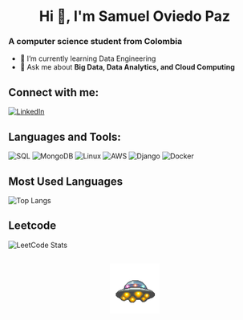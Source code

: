 <h1 align="center">Hi 👋, I'm Samuel Oviedo Paz</h1>

### **A computer science student from Colombia**

- 🔭 I’m currently learning Data Engineering
- 💬 Ask me about **Big Data, Data Analytics, and Cloud Computing**

## Connect with me:
[![LinkedIn](https://img.shields.io/badge/LinkedIn-0077B5?style=for-the-badge&logo=linkedin&logoColor=white)](www.linkedin.com/in/samueloviedopaz)

## Languages and Tools:
![SQL](https://img.shields.io/badge/SQL-003B57?style=for-the-badge&logo=sqlite&logoColor=white)
![MongoDB](https://img.shields.io/badge/MongoDB-47A248?style=for-the-badge&logo=mongodb&logoColor=white)
![Linux](https://img.shields.io/badge/Linux-FCC624?style=for-the-badge&logo=linux&logoColor=black)
![AWS](https://img.shields.io/badge/AWS-232F3E?style=for-the-badge&logo=amazon-aws&logoColor=white)
![Django](https://img.shields.io/badge/Django-092E20?style=for-the-badge&logo=django&logoColor=white)
![Docker](https://img.shields.io/badge/Docker-2496ED?style=for-the-badge&logo=docker&logoColor=white)

## Most Used Languages
![Top Langs](https://github-readme-stats.vercel.app/api/top-langs/?username=SamuelOviedo2003&layout=compact&theme=react)
## Leetcode
![LeetCode Stats](https://leetcard.jacoblin.cool/SEVODP?theme=nord&font=Arial&ext=activity)

##
<div align="center">
    <img src="gifs/marciano.gif" alt="Fun GIF" width="100" />
</div>



